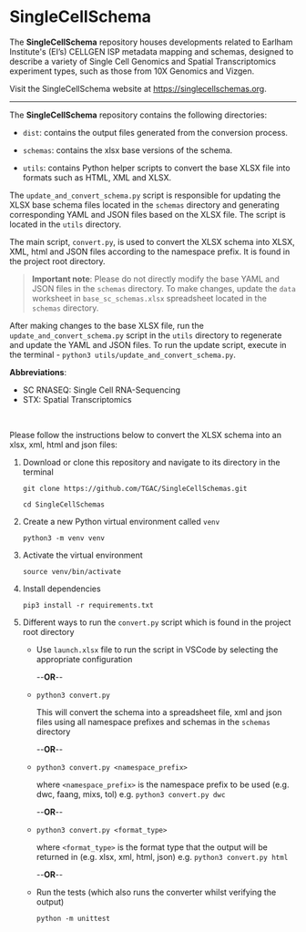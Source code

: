 # SingleCellSchema

The **SingleCellSchema** repository houses developments related to Earlham Institute's (EI’s) CELLGEN ISP metadata mapping and schemas, designed to describe a variety of Single Cell Genomics and Spatial Transcriptomics experiment types, such as those from 10X Genomics and Vizgen.

Visit the SingleCellSchema website at https://singlecellschemas.org.

---

The **SingleCellSchema** repository contains the following directories:

- `dist`: contains the output files generated from the conversion process.

- `schemas`: contains the xlsx base versions of the schema.

- `utils`: contains Python helper scripts to convert the base XLSX file into formats such as HTML, XML and XLSX.

The `update_and_convert_schema.py` script is responsible for updating the XLSX base schema files located in the `schemas` directory and generating corresponding YAML and JSON files based on the XLSX file. The script is located in the `utils` directory.

The main script, `convert.py`, is used to convert the XLSX schema into XLSX, XML, html and JSON files according to the namespace prefix. It is found in the project root directory.

> **Important note**:
Please do not directly modify the base YAML and JSON files in the `schemas` directory. To make changes, update the `data` worksheet in `base_sc_schemas.xlsx` spreadsheet located in the `schemas` directory.

After making changes to the base XLSX file, run the `update_and_convert_schema.py` script in the `utils` directory to regenerate and update the YAML and JSON files. To run the update script, execute in the terminal - `python3 utils/update_and_convert_schema.py`.

**Abbreviations**:

- SC RNASEQ: Single Cell RNA-Sequencing
- STX: Spatial Transcriptomics

<br />

Please follow the instructions below to convert the XLSX schema into an xlsx, xml, html and json files:

1. Download or clone this repository and navigate to its directory in the terminal

   `git clone https://github.com/TGAC/SingleCellSchemas.git`

   `cd SingleCellSchemas`

2. Create a new Python virtual environment called `venv`

   `python3 -m venv venv`

3. Activate the virtual environment

   `source venv/bin/activate`

4. Install dependencies

   `pip3 install -r requirements.txt`

5. Different ways to run the `convert.py` script which is found in the project root directory

   - Use `launch.xlsx` file to run the script in VSCode by selecting the appropriate configuration

     --**OR**--

   - `python3 convert.py`

     This will convert the schema into a spreadsheet file, xml and json files using
     all namespace prefixes and schemas in the `schemas` directory

     --**OR**--

   - `python3 convert.py <namespace_prefix>`

     where `<namespace_prefix>` is the namespace prefix to be used (e.g. dwc, faang, mixs, tol)
     e.g. `python3 convert.py dwc`

     --**OR**--

   - `python3 convert.py <format_type>`

     where `<format_type>` is the format type that the output will be returned in (e.g. xlsx, xml, html, json)
      e.g. `python3 convert.py html`

     --**OR**--

   - Run the tests (which also runs the converter whilst verifying the output)

     `python -m unittest`
